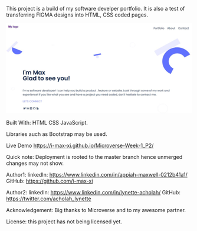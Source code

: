 This project is a build of my software develper portfolio. It is also a test of transferring FIGMA designs into
HTML, CSS coded pages.

![sneak peak of project deployment](Assets\sneak_peak.JPG)

Built With:
    HTML
    CSS
    JavaScript.

Libraries auch as Bootstrap may be used.

Live Demo
https://i-max-xi.github.io/Microverse-Week-1_P2/

Quick note: Deployment is rooted to the master branch hence unmerged changes may not show.

Author1: 
    linkedIn: https://www.linkedin.com/in/appiah-maxwell-0212b41a1/
    GitHub: https://github.com/i-max-xi

Author2: 
    linkedIn: https://www.linkedin.com/in/lynette-acholah/
    GitHub: https://twitter.com/acholah_lynette

Acknowledgement:
    Big thanks to Microverse and to my awesome partner.

License:
    this project has not being licensed yet.

